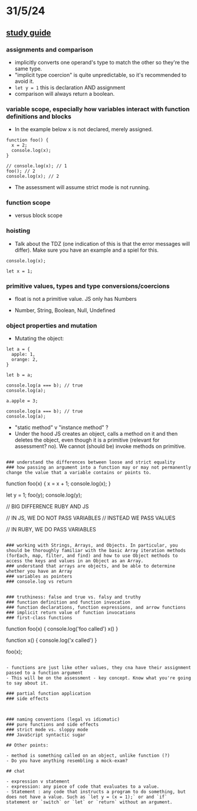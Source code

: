 # 31/5/24

## [study guide](https://launchschool.com/lessons/56ad2094/assignments/2ec8fa4d)

### assignments and comparison

- implicitly converts one operand's type to match the other so they're the same type.
- "implicit type coercion" is quite unpredictable, so it's recommended to avoid it. 
- `let y = 1` this is declaration AND assignment
- comparison will always return a boolean.

### variable scope, especially how variables interact with function definitions and blocks

- In the example below x is not declared, merely assigned.

```
function foo() {
  x = 2;
  console.log(x);
}

// console.log(x); // 1
foo(); // 2
console.log(x); // 2
```

- The assessment will assume strict mode is not running. 

### function scope

- versus block scope

### hoisting

- Talk about the TDZ (one indication of this is that the error messages will differ). Make sure you have an example and a spiel for this.

```
console.log(x);

let x = 1;
```

### primitive values, types and type conversions/coercions

- float is not a primitive value. JS only has Numbers

- Number, String, Boolean, Null, Undefined

### object properties and mutation

- Mutating the object:

```
let a = {
  apple: 1,
  orange: 2,
}

let b = a;

console.log(a === b); // true
console.log(a);

a.apple = 3;

console.log(a === b); // true
console.log(a);
```

- "static method" v "instance method" ?
- Under the hood JS creates an object, calls a method on it and then deletes the object, even though it is a primitive (relevant for assessment? no). We cannot (should be) invoke methods on primitive.

```

### understand the differences between loose and strict equality
### how passing an argument into a function may or may not permanently change the value that a variable contains or points to.

```
function foo(x) {
  x = x + 1;
  console.log(x);
}

let y = 1;
foo(y);
console.log(y);


// BIG DIFFERENCE RUBY AND JS

// IN JS, WE DO NOT PASS VARIABLES
// INSTEAD WE PASS VALUES

// IN RUBY, WE DO PASS VARIABLES
```

### working with Strings, Arrays, and Objects. In particular, you should be thoroughly familiar with the basic Array iteration methods (forEach, map, filter, and find) and how to use Object methods to access the keys and values in an Object as an Array.
### understand that arrays are objects, and be able to determine whether you have an Array
### variables as pointers
### console.log vs return


### truthiness: false and true vs. falsy and truthy
### function definition and function invocation
### function declarations, function expressions, and arrow functions
### implicit return value of function invocations
### first-class functions

```
function foo(x) {
  console.log('foo called')
  x()
}

function x() {
  console.log('x called')
}

foo(x);
```

- functions are just like other values, they cna have their assignment passed to a function argument
- This will be on the assessment - key concept. Know what you're going to say about it.

### partial function application
### side effects



### naming conventions (legal vs idiomatic)
### pure functions and side effects
### strict mode vs. sloppy mode
### JavaScript syntactic sugar

## Other points:

- method is something called on an object, unlike function (?)
- Do you have anything resembling a mock-exam?

## chat

- expression v statement
- expression: any piece of code that evaluates to a value.
- Statement : any code that instructs a program to do something, but does not have a value. Such as `let y = (x = 1);` or and `if` statement or `switch` or `let` or `return` without an argument.
